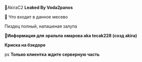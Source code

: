 🎃AkiraC2
**Leaked By Voda2panos**

🚀 Что входит в данное месево

Пиздец полный, напашеная залупа


🎃**Информация для эральпа омарова aka tecak228 (созд akira)**

**Криска на бэкдоре**

ps 
**Только клиентка ждите серверную часть**
